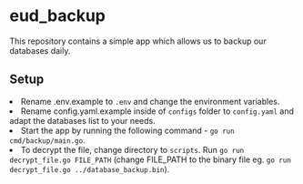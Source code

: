 # eud_backup

This repository contains a simple app which allows us to backup our databases daily.

## Setup
<li>
    Rename <copy>.env.example</code> to <code>.env</code> and change the environment variables.
</li>
<li>
    Rename <copy>config.yaml.example</code> inside of <code>configs</code> folder to <code>config.yaml</code> and adapt the databases list to your needs.
</li>
<li>
    Start the app by running the following command - <code>go run cmd/backup/main.go</code>.
</li>
<li>
    To decrypt the file, change directory to <code>scripts</code>. Run <code>go run decrypt_file.go FILE_PATH</code> (change FILE_PATH to the binary file eg. <code>go run decrypt_file.go ../database_backup.bin</code>).
</li>

